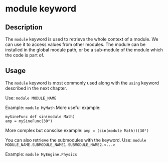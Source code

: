 # module keyword

## Description

The `module` keyword is used to retrieve the whole context of a module. We can use it to access values from other modules. The module can be installed in the global module path, or be a sub-module of the module which the code is part of.

## Usage
The `module` keyword is most commonly used along with the `using` keyword described in the next chapter.

Use: `module MODULE_NAME`

Example: `module MyMath`
More useful example:
```
mySineFunc def sin(module Math)
amp = mySineFunc(30°)
```
More complex but conscise example: `amp = (sin(module Math))(30°)`

You can also retrieve the submodules with the keyword.
Use: `module MODULE_NAME.SUBMODULE_NAME1.SUBMODULE_NAME2.<...>`

Example: `module MyEngine.Physics`